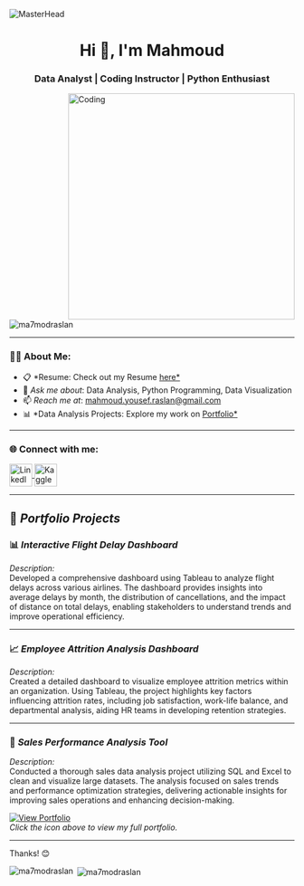 ![MasterHead](https://i.redd.it/bpxxqqvps4h91.gif)  
<h1 align="center">Hi 👋, I'm Mahmoud</h1>  
<h3 align="center">Data Analyst | Coding Instructor | Python Enthusiast</h3>  

<img align="right" alt="Coding" width="400" src="https://i.pinimg.com/originals/ee/ed/e2/eeede229147eb053fe863ef1cc7faf0b.gif" />  

<p align="left">  
  <img src="https://komarev.com/ghpvc/?username=ma7modraslan&label=Profile%20views&color=0e75b6&style=flat" alt="ma7modraslan" />  
</p>  

---

### 👨‍💻 About Me:  
- 📋 *Resume: Check out my Resume [here*](https://drive.google.com/drive/folders/1-994Dap49aQBsqs2INlGfRD9r2bSn6Sx)  
- 💬 *Ask me about*: Data Analysis, Python Programming, Data Visualization 
- 📫 *Reach me at*: [mahmoud.yousef.raslan@gmail.com](mailto:mahmoud.yousef.raslan@gmail.com)  
- 📊 *Data Analysis Projects: Explore my work on [Portfolio*](https://mahmoudraslan.my.canva.site/)  

---

<h3 align="left">🌐 Connect with me:</h3>  
<p align="left">  
  <a href="https://www.linkedin.com/in/ma7mod-raslan/" target="_blank">  
    <img align="center" src="https://raw.githubusercontent.com/rahuldkjain/github-profile-readme-generator/master/src/images/icons/Social/linked-in-alt.svg" alt="LinkedIn - Mahmoud Raslan" height="40" width="40" />  
  </a>  
  <a href="https://kaggle.com/ma7modraslan" target="_blank">  
    <img align="center" src="https://raw.githubusercontent.com/rahuldkjain/github-profile-readme-generator/master/src/images/icons/Social/kaggle.svg" alt="Kaggle - Mahmoud Raslan" height="40" width="40" />  
  </a>  
</p>  

---

## 💼 *Portfolio Projects*  

### 📊 *Interactive Flight Delay Dashboard*
*Description:*  
Developed a comprehensive dashboard using Tableau to analyze flight delays across various airlines. The dashboard provides insights into average delays by month, the distribution of cancellations, and the impact of distance on total delays, enabling stakeholders to understand trends and improve operational efficiency.

---

### 📈 *Employee Attrition Analysis Dashboard*
*Description:*  
Created a detailed dashboard to visualize employee attrition metrics within an organization. Using Tableau, the project highlights key factors influencing attrition rates, including job satisfaction, work-life balance, and departmental analysis, aiding HR teams in developing retention strategies.

---

### 🧬 *Sales Performance Analysis Tool*
*Description:*  
Conducted a thorough sales data analysis project utilizing SQL and Excel to clean and visualize large datasets. The analysis focused on sales trends and performance optimization strategies, delivering actionable insights for improving sales operations and enhancing decision-making.

[![View Portfolio](https://img.icons8.com/plasticine/100/000000/pdf.png)](https://mahmoudraslan.my.canva.site/)  
*Click the icon above to view my full portfolio.*

---

Thanks! 😊

<p><img align="left" src="https://github-readme-stats.vercel.app/api/top-langs?username=ma7modraslan&show_icons=true&locale=en&layout=compact" alt="ma7modraslan" /></p>  

<p>&nbsp;<img align="center" src="https://github-readme-stats.vercel.app/api?username=ma7modraslan&show_icons=true&locale=en" alt="ma7modraslan" /></p>

